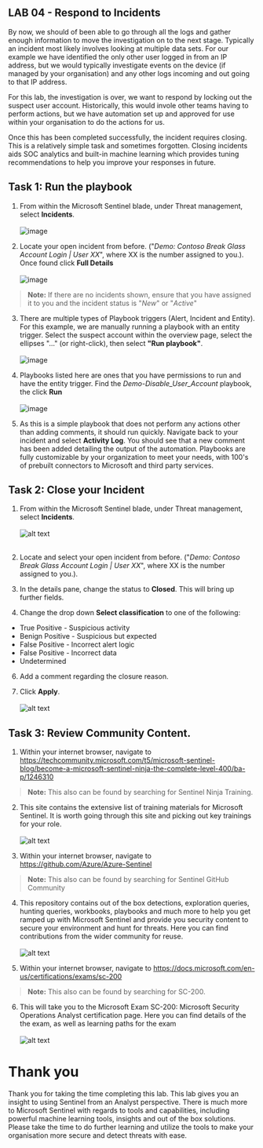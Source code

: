 ## LAB 04 - Respond to Incidents

By now, we should of been able to go through all the logs and gather enough information to move the investigation on to the next stage. Typically an incident most likely involves looking at multiple data sets. For our example we have identified the only other user logged in from an IP address, but we would typically investigate events on the device (if managed by your organisation) and any other logs incoming and out going to that IP address. 

For this lab, the investigation is over, we want to respond by locking out the suspect user account. Historically, this would invole other teams having to perform actions, but we have automation set up and approved for use within your organisation to do the actions for us. 

Once this has been completed successfully, the incident requires closing. This is a relatively simple task and sometimes forgotten. Closing incidents aids SOC analytics and built-in machine learning which provides tuning recommendations to help you improve your responses in future.

## Task 1: Run the playbook

1. From within the Microsoft Sentinel blade, under Threat management, select **Incidents**.
<br><br>![image](../LAB01/screenshots/MicrosoftSentinel-MenuIncidents.png)

2. Locate your open incident from before. ("*Demo: Contoso Break Glass Account Login | User XX*", where XX is the number assigned to you.). Once found click **Full Details**
<br><br>![image](../LAB01/screenshots/SentinelIncident-IncidentList.png)
> **Note:** If there are no incidents shown, ensure that you have assigned it to you and the incident status is "*New*" or "*Active*"

3. There are multiple types of Playbook triggers (Alert, Incident and Entity). For this example, we are manually running a playbook with an entity trigger. Select the suspect account within the overview page, select the ellipses "..." (or right-click), then select **"Run playbook"**.
<br><br>![image](screenshots/SentinelIncidents-SelectRunPlaybook.png)

4. Playbooks listed here are ones that you have permissions to run and have the entity trigger. Find the *Demo-Disable_User_Account* playbook, the click **Run**
<br><br>![image](screenshots/SentinelIncidents-SelectRunPlaybook.png)

5. As this is a simple playbook that does not perform any actions other than adding comments, it should run quickly. Navigate back to your incident and select **Activity Log**. You should see that a new comment has been added detailing the output of the automation. Playbooks are fully customizable by your organization to meet your needs, with 100's of prebuilt connectors to Microsoft and third party services.

## Task 2: Close your Incident

1. From within the Microsoft Sentinel blade, under Threat management, select **Incidents**.
<br><br>![alt text](../LAB01/screenshots/MicrosoftSentinel-MenuIncidents.png)<br><br>

2. Locate and select your open incident from before. ("*Demo: Contoso Break Glass Account Login | User XX*", where XX is the number assigned to you.). 

3. In the details pane, change the status to **Closed**. This will bring up further fields.

5. Change the drop down **Select classification** to one of the following:
 - True Positive - Suspicious activity
 - Benign Positive - Suspicious but expected
 - False Positive - Incorrect alert logic
 - False Positive - Incorrect data
 - Undetermined

6. Add a comment regarding the closure reason.

7. Click **Apply**.
<br><br>![alt text](screenshots/Incident-CloseIncident.png)

## Task 3: Review Community Content.

1. Within your internet browser, navigate to https://techcommunity.microsoft.com/t5/microsoft-sentinel-blog/become-a-microsoft-sentinel-ninja-the-complete-level-400/ba-p/1246310

> **Note:** This also can be found by searching for Sentinel Ninja Training.

2. This site contains the extensive list of training materials for Microsoft Sentinel. It is worth going through this site and picking out key trainings for your role.
<br><br>![alt text](screenshots/Ninja%20Training.png)

3. Within your internet browser, navigate to https://github.com/Azure/Azure-Sentinel 

> **Note:** This also can be found by searching for Sentinel GitHub Community

4. This repository contains out of the box detections, exploration queries, hunting queries, workbooks, playbooks and much more to help you get ramped up with Microsoft Sentinel and provide you security content to secure your environment and hunt for threats. Here you can find contributions from the wider community for reuse.
<br><br>![alt text](screenshots/GitHub-Detections.png)

5. Within your internet browser, navigate to https://docs.microsoft.com/en-us/certifications/exams/sc-200 

> **Note:** This also can be found by searching for SC-200.

6. This will take you to the Microsoft Exam SC-200: Microsoft Security Operations Analyst certification page. Here you can find details of the the exam, as well as learning paths for the exam
<br><br>![alt text](screenshots/sc-200.png)


# Thank you 

Thank you for taking the time completing this lab. This lab gives you an insight to using Sentinel from an Analyst perspective. There is much more to Microsoft Sentinel with regards to tools and capabilities, including powerful machine learning tools, insights and out of the box solutions. Please take the time to do further learning and utilize the tools to make your organisation more secure and detect threats with ease.
